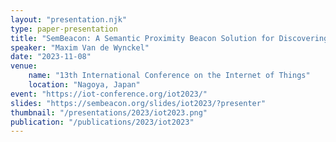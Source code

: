 ```yaml
---
layout: "presentation.njk"
type: paper-presentation
title: "SemBeacon: A Semantic Proximity Beacon Solution for Discovering and Detecting the Position of Physical Things"
speaker: "Maxim Van de Wynckel"
date: "2023-11-08"
venue:
    name: "13th International Conference on the Internet of Things"
    location: "Nagoya, Japan"
event: "https://iot-conference.org/iot2023/"
slides: "https://sembeacon.org/slides/iot2023/?presenter"
thumbnail: "/presentations/2023/iot2023.png"
publication: "/publications/2023/iot2023"
---
```

